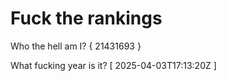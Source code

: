 # Fuck the rankings

Who the hell am I?
{ 21431693 }

What fucking year is it?
[ 2025-04-03T17:13:20Z ]
